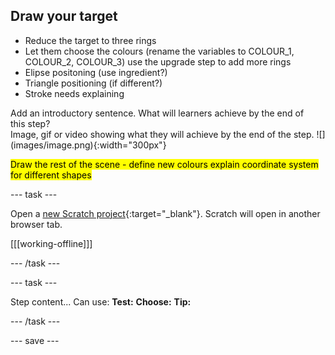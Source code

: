 ## Draw your target

 - Reduce the target to three rings
 - Let them choose the colours (rename the variables to COLOUR_1, COLOUR_2, COLOUR_3) use the upgrade step to add more rings
 - Elipse positoning (use ingredient?)
 - Triangle positioning (if different?)
 - Stroke needs explaining


<div style="display: flex; flex-wrap: wrap">
<div style="flex-basis: 200px; flex-grow: 1; margin-right: 15px;">
Add an introductory sentence. What will learners achieve by the end of this step?
</div>
<div>
Image, gif or video showing what they will achieve by the end of the step. ![](images/image.png){:width="300px"}
</div>
</div>

<mark>Draw the rest of the scene - define new colours explain coordinate system for different shapes</mark>

--- task ---

Open a [new Scratch project](http://rpf.io/scratch-new){:target="_blank"}. Scratch will open in another browser tab.

[[[working-offline]]]

--- /task ---

--- task ---

Step content... 
Can use:
**Test:**
**Choose:**
**Tip:**

--- /task ---

--- save ---



